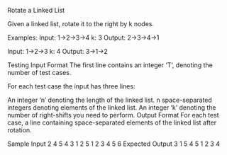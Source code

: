 Rotate a Linked List


Given a linked list, rotate it to the right by k nodes.

Examples:
Input: 1→2→3→4
k: 3
Output: 2→3→4→1

Input: 1→2→3
k: 4
Output: 3→1→2

Testing
Input Format
The first line contains an integer ‘T’, denoting the number of test cases.

For each test case the input has three lines:

An integer ‘n’ denoting the length of the linked list.
n space-separated integers denoting elements of the linked list.
An integer ‘k’ denoting the number of right-shifts you need to perform.
Output Format
For each test case, a line containing space-separated elements of the linked list after rotation.

Sample Input
2
4
5 4 3 1
2
5
1 2 3 4 5
6
Expected Output
3 1 5 4
5 1 2 3 4